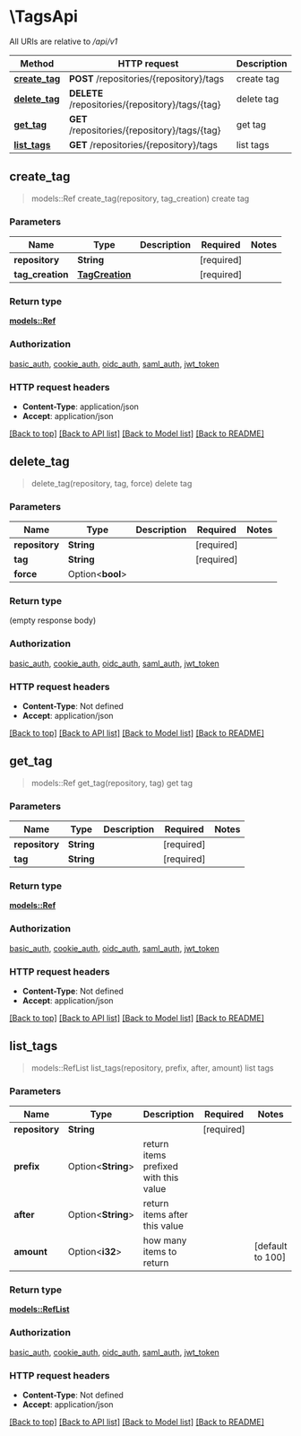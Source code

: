 # \TagsApi

All URIs are relative to */api/v1*

Method | HTTP request | Description
------------- | ------------- | -------------
[**create_tag**](TagsApi.md#create_tag) | **POST** /repositories/{repository}/tags | create tag
[**delete_tag**](TagsApi.md#delete_tag) | **DELETE** /repositories/{repository}/tags/{tag} | delete tag
[**get_tag**](TagsApi.md#get_tag) | **GET** /repositories/{repository}/tags/{tag} | get tag
[**list_tags**](TagsApi.md#list_tags) | **GET** /repositories/{repository}/tags | list tags



## create_tag

> models::Ref create_tag(repository, tag_creation)
create tag

### Parameters


Name | Type | Description  | Required | Notes
------------- | ------------- | ------------- | ------------- | -------------
**repository** | **String** |  | [required] |
**tag_creation** | [**TagCreation**](TagCreation.md) |  | [required] |

### Return type

[**models::Ref**](Ref.md)

### Authorization

[basic_auth](../README.md#basic_auth), [cookie_auth](../README.md#cookie_auth), [oidc_auth](../README.md#oidc_auth), [saml_auth](../README.md#saml_auth), [jwt_token](../README.md#jwt_token)

### HTTP request headers

- **Content-Type**: application/json
- **Accept**: application/json

[[Back to top]](#) [[Back to API list]](../README.md#documentation-for-api-endpoints) [[Back to Model list]](../README.md#documentation-for-models) [[Back to README]](../README.md)


## delete_tag

> delete_tag(repository, tag, force)
delete tag

### Parameters


Name | Type | Description  | Required | Notes
------------- | ------------- | ------------- | ------------- | -------------
**repository** | **String** |  | [required] |
**tag** | **String** |  | [required] |
**force** | Option<**bool**> |  |  |

### Return type

 (empty response body)

### Authorization

[basic_auth](../README.md#basic_auth), [cookie_auth](../README.md#cookie_auth), [oidc_auth](../README.md#oidc_auth), [saml_auth](../README.md#saml_auth), [jwt_token](../README.md#jwt_token)

### HTTP request headers

- **Content-Type**: Not defined
- **Accept**: application/json

[[Back to top]](#) [[Back to API list]](../README.md#documentation-for-api-endpoints) [[Back to Model list]](../README.md#documentation-for-models) [[Back to README]](../README.md)


## get_tag

> models::Ref get_tag(repository, tag)
get tag

### Parameters


Name | Type | Description  | Required | Notes
------------- | ------------- | ------------- | ------------- | -------------
**repository** | **String** |  | [required] |
**tag** | **String** |  | [required] |

### Return type

[**models::Ref**](Ref.md)

### Authorization

[basic_auth](../README.md#basic_auth), [cookie_auth](../README.md#cookie_auth), [oidc_auth](../README.md#oidc_auth), [saml_auth](../README.md#saml_auth), [jwt_token](../README.md#jwt_token)

### HTTP request headers

- **Content-Type**: Not defined
- **Accept**: application/json

[[Back to top]](#) [[Back to API list]](../README.md#documentation-for-api-endpoints) [[Back to Model list]](../README.md#documentation-for-models) [[Back to README]](../README.md)


## list_tags

> models::RefList list_tags(repository, prefix, after, amount)
list tags

### Parameters


Name | Type | Description  | Required | Notes
------------- | ------------- | ------------- | ------------- | -------------
**repository** | **String** |  | [required] |
**prefix** | Option<**String**> | return items prefixed with this value |  |
**after** | Option<**String**> | return items after this value |  |
**amount** | Option<**i32**> | how many items to return |  |[default to 100]

### Return type

[**models::RefList**](RefList.md)

### Authorization

[basic_auth](../README.md#basic_auth), [cookie_auth](../README.md#cookie_auth), [oidc_auth](../README.md#oidc_auth), [saml_auth](../README.md#saml_auth), [jwt_token](../README.md#jwt_token)

### HTTP request headers

- **Content-Type**: Not defined
- **Accept**: application/json

[[Back to top]](#) [[Back to API list]](../README.md#documentation-for-api-endpoints) [[Back to Model list]](../README.md#documentation-for-models) [[Back to README]](../README.md)

